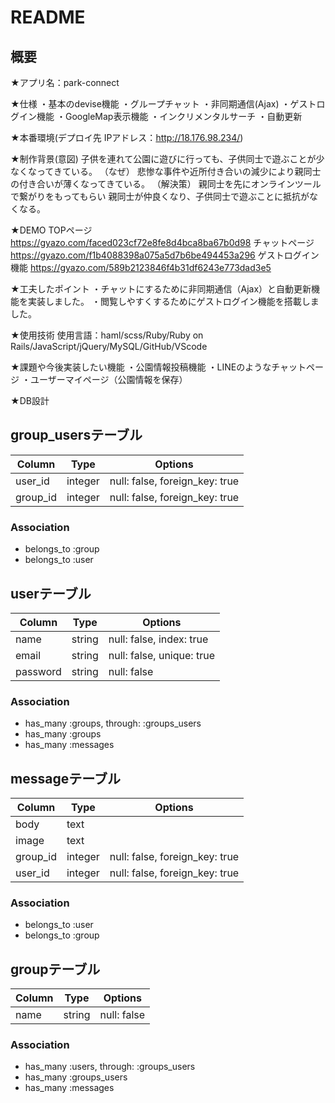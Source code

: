 # README

## 概要
★アプリ名：park-connect

★仕様
  ・基本のdevise機能
  ・グループチャット
  ・非同期通信(Ajax)
  ・ゲストログイン機能
  ・GoogleMap表示機能
  ・インクリメンタルサーチ
  ・自動更新

★本番環境(デプロイ先 IPアドレス：http://18.176.98.234/)

★制作背景(意図)
子供を連れて公園に遊びに行っても、子供同士で遊ぶことが少なくなってきている。
（なぜ）
悲惨な事件や近所付き合いの減少により親同士の付き合いが薄くなってきている。
（解決策）
親同士を先にオンラインツールで繋がりをもってもらい
親同士が仲良くなり、子供同士で遊ぶことに抵抗がなくなる。

★DEMO
TOPページ
https://gyazo.com/faced023cf72e8fe8d4bca8ba67b0d98
チャットページ
https://gyazo.com/f1b4088398a075a5d7b6be494453a296
ゲストログイン機能
https://gyazo.com/589b2123846f4b31df6243e773dad3e5

★工夫したポイント
・チャットにするために非同期通信（Ajax）と自動更新機能を実装しました。
・閲覧しやすくするためにゲストログイン機能を搭載しました。

★使用技術
使用言語：haml/scss/Ruby/Ruby on Rails/JavaScript/jQuery/MySQL/GitHub/VScode

★課題や今後実装したい機能
・公園情報投稿機能
・LINEのようなチャットページ
・ユーザーマイページ（公園情報を保存）

★DB設計
## group_usersテーブル

|Column|Type|Options|
|------|----|-------|
|user_id|integer|null: false, foreign_key: true|
|group_id|integer|null: false, foreign_key: true|

### Association
- belongs_to :group
- belongs_to :user

## userテーブル
|Column|Type|Options|
|------|----|-------|
|name|string|null: false, index: true|
|email|string|null: false, unique: true|
|password|string|null: false|

### Association
- has_many :groups, through: :groups_users
- has_many :groups
- has_many :messages

## messageテーブル
|Column|Type|Options|
|------|----|-------|
|body|text||
|image|text||
|group_id|integer|null: false, foreign_key: true|
|user_id|integer|null: false, foreign_key: true|

### Association
- belongs_to :user
- belongs_to :group

## groupテーブル
|Column|Type|Options|
|------|----|-------|
|name|string|null: false|

### Association
- has_many :users, through: :groups_users
- has_many :groups_users
- has_many :messages